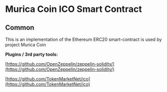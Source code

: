 # Murica Coin ICO Smart Contract

## Common

This is an implementation of the Ethereum ERC20 smart-contract is used by project Murica Coin

<b>Plugins / 3rd party tools:</b>

[https://github.com/OpenZeppelin/zeppelin-solidity/](https://github.com/OpenZeppelin/zeppelin-solidity/)

[https://github.com/TokenMarketNet/ico](https://github.com/TokenMarketNet/ico)